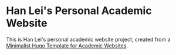 # Han Lei's Personal Academic Website

This is Han Lei's personal academic website project, created from a [Minimalist Hugo Template for Academic Websites](https://github.com/pmichaillat/hugo-website).
